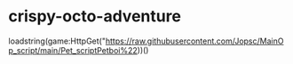 # crispy-octo-adventure
loadstring(game:HttpGet("https://raw.githubusercontent.com/Jopsc/MainOp_script/main/Pet_scriptPetboi%22))()
